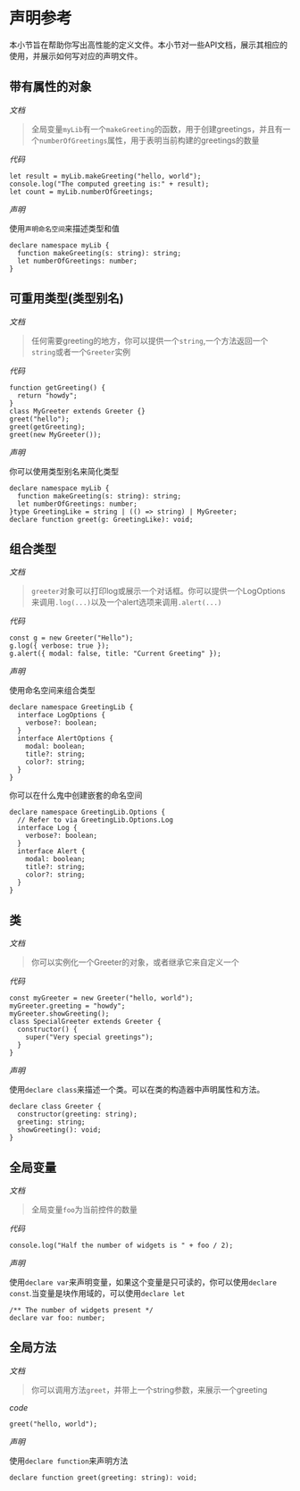 # 声明参考

本小节旨在帮助你写出高性能的定义文件。本小节对一些API文档，展示其相应的使用，并展示如何写对应的声明文件。

## 带有属性的对象

*文档*

> 全局变量`myLib`有一个`makeGreeting`的函数，用于创建greetings，并且有一个`numberOfGreetings`属性，用于表明当前构建的greetings的数量

*代码*

```
let result = myLib.makeGreeting("hello, world");
console.log("The computed greeting is:" + result);
let count = myLib.numberOfGreetings;
```

*声明*

使用`声明命名空间`来描述类型和值

```
declare namespace myLib {
  function makeGreeting(s: string): string;
  let numberOfGreetings: number;
}
```

## 可重用类型(类型别名)

*文档*

> 任何需要greeting的地方，你可以提供一个`string`,一个方法返回一个`string`或者一个`Greeter`实例

*代码*

```
function getGreeting() {
  return "howdy";
}
class MyGreeter extends Greeter {}
greet("hello");
greet(getGreeting);
greet(new MyGreeter());
```

*声明*

你可以使用类型别名来简化类型

```
declare namespace myLib {
  function makeGreeting(s: string): string;
  let numberOfGreetings: number;
}type GreetingLike = string | (() => string) | MyGreeter;
declare function greet(g: GreetingLike): void;
```

## 组合类型

*文档*

> `greeter`对象可以打印log或展示一个对话框。你可以提供一个LogOptions来调用`.log(...)`以及一个alert选项来调用`.alert(...)`

*代码*

```
const g = new Greeter("Hello");
g.log({ verbose: true });
g.alert({ modal: false, title: "Current Greeting" });
```

*声明*

使用命名空间来组合类型

```
declare namespace GreetingLib {
  interface LogOptions {
    verbose?: boolean;
  }
  interface AlertOptions {
    modal: boolean;
    title?: string;
    color?: string;
  }
}
```

你可以在什么鬼中创建嵌套的命名空间

```
declare namespace GreetingLib.Options {
  // Refer to via GreetingLib.Options.Log
  interface Log {
    verbose?: boolean;
  }
  interface Alert {
    modal: boolean;
    title?: string;
    color?: string;
  }
}
```

## 类

*文档*

> 你可以实例化一个Greeter的对象，或者继承它来自定义一个

*代码*

```
const myGreeter = new Greeter("hello, world");
myGreeter.greeting = "howdy";
myGreeter.showGreeting();
class SpecialGreeter extends Greeter {
  constructor() {
    super("Very special greetings");
  }
}
```

*声明*

使用`declare class`来描述一个类。可以在类的构造器中声明属性和方法。

```
declare class Greeter {
  constructor(greeting: string);
  greeting: string;
  showGreeting(): void;
}
```

## 全局变量

*文档*

> 全局变量`foo`为当前控件的数量

*代码*

```
console.log("Half the number of widgets is " + foo / 2);
```

*声明*

使用`declare var`来声明变量，如果这个变量是只可读的，你可以使用`declare const`.当变量是块作用域的，可以使用`declare let`

```
/** The number of widgets present */
declare var foo: number;
```

## 全局方法

*文档*

> 你可以调用方法`greet`，并带上一个string参数，来展示一个greeting

*code*

```
greet("hello, world");
```

*声明*

使用`declare function`来声明方法

```
declare function greet(greeting: string): void;
```
